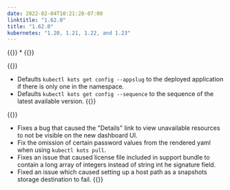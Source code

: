 ```yaml
---
date: 2022-02-04T10:21:28-07:00
linktitle: "1.62.0"
title: "1.62.0"
kubernetes: "1.20, 1.21, 1.22, and 1.23"
---
```


{{<features>}}
* 
{{</features>}}

{{<changes>}}
* Defaults `kubectl kots get config --appslug` to the deployed application if there is only one in the namespace.
* Defaults `kubectl kots get config --sequence` to the sequence of the latest available version.
{{</changes>}}

{{<fixes>}}
* Fixes a bug that caused the "Details" link to view unavailable resources to not be visible on the new dashboard UI.
* Fix the omission of certain password values from the rendered yaml when using `kubectl kots pull`.
* Fixes an issue that caused license file included in support bundle to contain a long array of integers instead of string int he signature field.
* Fixed an issue which caused setting up a host path as a snapshots storage destination to fail.
{{</fixes>}}
